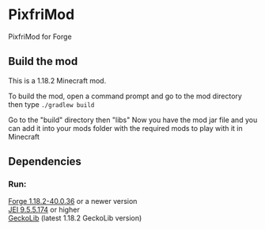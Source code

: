 # PixfriMod
PixfriMod for Forge

## Build the mod

This is a 1.18.2 Minecraft mod.

To build the mod, open a command prompt and go to the mod directory then type `./gradlew build`

Go to the "build" directory then "libs"
Now you have the mod jar file and you can add it into your mods folder with the required mods to play with it in Minecraft

## Dependencies

### Run:
[Forge 1.18.2-40.0.36](https://maven.minecraftforge.net/net/minecraftforge/forge/1.18.2-40.0.36/forge-1.18.2-40.0.36-installer.jar) or a newer version  
[JEI 9.5.5.174](https://media.forgecdn.net/files/3723/913/jei-1.18.2-9.5.5.174.jar) or higher  
[GeckoLib](https://mediafiles.forgecdn.net/files/3856/641/geckolib-forge-1.18-3.0.28.jar) (latest 1.18.2 GeckoLib version)
